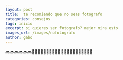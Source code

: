 ```yaml
---
layout: post
title:  te recomiendo que no seas fotografo
categories: consejos
tags: inicio
excerpt: si quieres ser fotografo? mejor mira esto
images_url: /images/nofotografo
author: gabo
---
```



🔜🔜🔜🔜🔜🔜💩💩💩💩💩💩💩💩💩💩💩💩💩💩💩💩💩💩💩💩💩 
